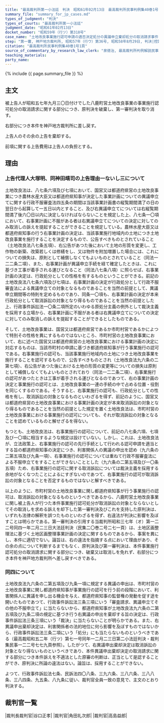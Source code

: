 ```yaml
---
title: "最高裁判所第一小法廷　判決　昭和61年02月13日　最高裁判所民事判例集40巻1号1頁"
summary_file: "summary_for_jp_cases.md"
types_of_judgment: "判決"
types_of_courts: "最高裁判所第一小法廷"
judgment_date: "昭和61年02月13日"
docket_number: "昭和59年（行ツ）第318号"
case_name: "土地改良事業施行認可申請の適否決定処分の異議申立棄却処分の取消請求事件"
step: "第一審, 神戸地方裁判所, 昭和57年（行ウ）第36号, 昭和58年8月29日, 判決|控訴審, 大阪高等裁判所, 昭和58年（行コ）第41号, 昭和59年8月30日, 判決|差戻第一審, 神戸地方裁判所, 昭和61年（行ウ）第6号, 平成2年2月21日, 判決|差戻控訴審, 大阪高等裁判所, 平成2年（行コ）第21号, 平成2年6月28日, 判決|差戻上告審, 最高裁判所第二小法廷, 平成2年（行ツ）第153号, 平成4年1月24日, 判決"
citation: "最高裁判所民事判例集40巻1号1頁"
source_of_commentary_by_research_law_clerk: "泉徳治, 最高裁判所判例解説民事篇昭和61年度1頁"
teaching_materials:
party_name:
---
```




{% include {{ page.summary_file }}  %}








## 主文



被上告人が昭和五七年九月三〇日付けでした八鹿町営土地改良事業の事業施行認可処分の取消請求に関する部分につき、原判決を破棄し、第一審判決を取り消す。

右部分につき本件を神戸地方裁判所に差し戻す。

上告人のその余の上告を棄却する。

前項に関する上告費用は上告人の負担とする。





## 理由



### 上告代理人大塚明、同神田靖司の上告理由一ないし三について

土地改良法は、八七条六項及び七項において、国営又は都道府県営の土地改良事業につき農林水産大臣又は都道府県知事が決定した事業計画についての異議申立てに関する行政不服審査法四五条の期間は当該事業計画書の縦覧期間満了の日の翌日から起算して一五日以内とすること、及び右異議申立てについては右縦覧期間満了後六〇日以内に決定しなければならないことを規定した上、八七条一〇項において、右事業計画に不服がある者は右異議申立てについての決定に対してのみ取消しの訴えを提起することができることを規定している。農林水産大臣又は都道府県知事の行う右事業計画の決定は、当該事業施行地域内の土地につき土地改良事業を施行することを決定するもので、公告すべきものとされていること（土地改良法八七条五項）、右公告があつた後において土地の形質を変更し、工作物の新築、改築若しくは修繕をし、又は物件を附加増置した場合には、これについての損失は、原則として補償しなくてもよいものとされていること（同法一二二条二項）、また、右事業計画が異議申立手続を経て確定したときは、これに基づき工事が着手される運びとなること（同法八七条八項）に照らせば、右事業計画の決定は、行政処分としての性格を有するものということができる。前記の土地改良法八七条六項及び七項は、右事業計画の決定が行政処分として行政不服審査法による異議申立ての対象となるものであることを当然の前提として、異議申立期間等の特則を定めるものであり、同条一〇項も、右事業計画の決定が本来行政処分として取消訴訟の対象となり得るものであることを当然の前提とした上、行政事件訴訟法一〇条二項所定のいわゆる原処分主義の例外として裁決主義を採用する立場から、右事業計画に不服がある者は右異議申立てについての決定に対してのみ取消しの訴えを提起することができるとしたものである。

そして、土地改良事業は、国営又は都道府県営であるか市町村営であるかによつて特別その性格を異にするものではないところ、市町村営の土地改良事業において、右に述べた国営又は都道府県営の土地改良事業における事業計画の決定に対応するものは、当該市町村の申請に基づき都道府県知事が行う事業施行の認可である。右事業施行の認可も、当該事業施行地域内の土地につき土地改良事業を施行することを認可するもので、公告すべきものとされ（土地改良法九六条の二第七項）、右公告があつた後における土地の形質の変更等についての損失は原則として補償しなくてもよいものとされており（同法一二二条二項）、右事業施行の認可があつたときは工事が着手される運びとなるのであつて、右の事業計画の決定と事業施行の認可とは、土地改良事業の一連の手続の中で占める位置・役割を同じくするのである。そうすると、右事業施行の認可も、行政処分としての性格を有し、取消訴訟の対象となるものといわざるを得ず、前記のように、国営又は都道府県営の土地改良事業における事業計画の決定が本来取消訴訟の対象となり得るものであることを当然の前提とした規定を置く土地改良法は、市町村営の土地改良事業における事業施行の認可についても、それが取消訴訟の対象となることを認めているものと解せざるを得ない。

もつとも、土地改良法は、右事業施行の認可について、前記の八七条六項、七項及び一〇項に相当するような規定は設けていない。しかし、これは、土地改良法が、立法政策上、右事業施行の認可の先行手続として行われる認可申請を適当とする旨の都道府県知事の決定につき、利害関係人の異議の申出を認め（九六条の二第五項及び九条一項）、右事業施行の認可については重ねて行政不服審査法による不服申立てをすることができないこととした（九六条の二第五項及び一〇条五項）ため、右事業施行の認可に関する取消訴訟については裁決主義を採用する余地がなくなつたことによるにすぎないのであつて、右事業施行の認可が取消訴訟の対象となることを否定するものではないと解すべきである。

以上のように、市町村営の土地改良事業に関し都道府県知事が行う事業施行の認可は、取消訴訟の対象となるものというべきであるから、八鹿町営土地改良事業に関し被上告人が行つた本件事業施行認可処分が取消訴訟の対象とならないとしてその取消しを求める訴えを却下した第一審判決及びこれを支持した原判決は、いずれも法律の解釈を誤つたものといわざるを得ず、右違法が判決に影響を及ぼすことは明らかである。第一審判決の引用する当裁判所昭和三七年（オ）第一二二号同四一年二月二三日大法廷判決（民集二〇巻二号二七一頁）は、土地区画整理法に基づく土地区画整理事業計画の決定に関するものであるから、事案を異にし、本件に適切でない。論旨は、右の違法を指摘する点において理由があり、その余の点について判断するまでもなく、原判決及び第一審判決は、本件事業施行認可処分の取消請求に関する部分につき、破棄又は取消しを免れず、右部分につき本件を神戸地方裁判所へ差し戻すべきである。

### 同四について

土地改良法九六条の二第五項及び九条一項に規定する異議の申出は、市町村営の土地改良事業に関し都道府県知事が事業施行の認可を行う前の段階において、利害関係人に異議を申し出る機会を与え、都道府県知事の監督権の発動を促す途を開いたものであつて、行政事件訴訟法三条三項にいう「審査請求、異議申立てその他の不服申立て」に当たらないから、都道府県知事が土地改良法九六条の二第五項及び九条二項の規定に基づき行う右異議の申出を棄却する旨の決定は、行政事件訴訟法三条三項にいう「裁決」に当たらないことが明らかである。また、右異議申出棄却決定は、利害関係者の法的地位に何ら影響を及ぼすものではないから、行政事件訴訟法三条二項にいう「処分」にも当たらないものというべきである（最高裁昭和五二年（行ツ）第七一号同年一二月二三日第二小法廷判決・裁判集民事一二二号七七九頁参照）。したがつて、右異議申出棄却決定は取消訴訟の対象となり得ないものというべきであり、本件異議申出棄却決定の取消請求に関する部分につき本件訴えを不適法とした原審の判断は、正当として是認することができ、原判決に所論の違法はない。論旨は、採用することができない。

よつて、行政事件訴訟法七条、民訴法四〇八条、三九六条、三八六条、三八八条、三八四条、九五条、八九条に従い、裁判官全員一致の意見で、主文のとおり判決する。

## 裁判官一覧

|裁判長裁判官|谷口正孝|
|裁判官|角田礼次郎|
|裁判官|高島益郎|







